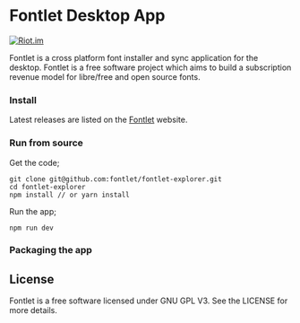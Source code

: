 # Fontlet Desktop App

[![Riot.im](https://img.shields.io/badge/chat-Riot.im-lightgrey.svg)](https://riot.im/app/#/group/+fontlet-im:matrix.org)

Fontlet is a cross platform font installer and sync application for the desktop. Fontlet is a free software project which aims to build a subscription revenue model for libre/free and open source fonts.


### Install

Latest releases are listed on the [Fontlet](fontlet.app) website.

### Run from source

Get the code;

```
git clone git@github.com:fontlet/fontlet-explorer.git
cd fontlet-explorer
npm install // or yarn install
```

Run the app;

```
npm run dev
```

### Packaging the app

## License
Fontlet is a free software licensed under GNU GPL V3. See the LICENSE for more details.
